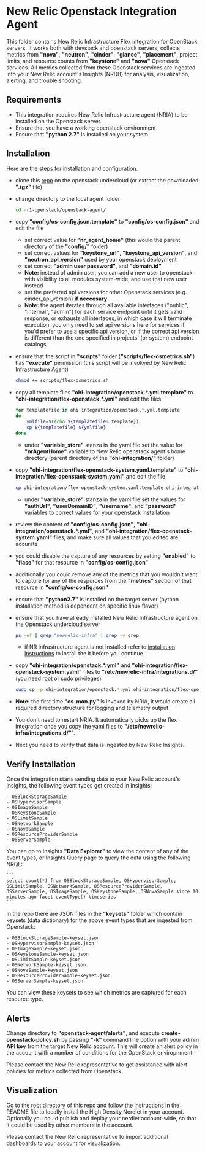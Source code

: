 # New Relic Openstack Integration Agent

This folder contains New Relic Infrastructure Flex integration for OpenStack servers. It works both with devstack and openstack servers, collects metrics from **"nova"**, **"neutron"**, **"cinder"**, **"glance"**, **"placement"**, project limits, and resource counts from **"keystone"** and **"nova"** Openstack services. All metrics collected from these Openstack services are ingested into your New Relic account's Insights (NRDB) for analysis, visualization, alerting, and trouble shooting.



## Requirements

- This integration requires New Relic Infrastructure agent (NRIA) to be installed on the Openstack server.
- Ensure that you have a working openstack environment
- Ensure that **"python 2.7"** is installed on your system



## Installation

Here are the steps for installation and configuration.

* clone this [repo](https://github.com/newrelic-experimental/nr1-openstack) on the openstack undercloud (or extract the downloaded **".tgz"** file)

* change directory to the local agent folder 
	```bash
	cd nr1-openstack/openstack-agent/
	```

* copy **"config/os-config.json.template"** to **"config/os-config.json"** and edit the file
	- set correct value for **"nr_agent_home"** (this would the parent directory of the **"config/"** folder)
	- set correct values for **"keystone_url"**, **"keystone_api_version"**, and **"neutron_api_version"** used by your openstack deployment
	- set correct **"admin user password"**, and **"domain.id"**
	- **Note:** instead of admin user, you can add a new user to openstack with visibility to all modules system-wide, and use that new user instead
	- set the preferred api versions for other Openstack services (e.g. cinder_api_version) **if neccesary**
	- **Note:** the agent iterates through all available interfaces ("public", "internal", "admin") for each service endpoint until it gets valid response, or exhausts all interfaces, in which case it will terminate execution. you only need to set api versions here for services if you'd prefer to use a specific api version, or if the correct api version is different than the one specified in projects' (or system) endpoint catalogs

* ensure that the script in **"scripts"** folder (**"scripts/flex-osmetrics.sh"**) has **"execute"** permission (this script will be invokved by New Relic Infrastructure Agent)

	```bash
	chmod +x scripts/flex-osmetrics.sh
	```

* copy all template files **"ohi-integration/openstack.*.yml.template"** to **"ohi-integration/flex-openstack.*.yml"** and edit the files

	```bash
	for templatefile in ohi-integration/openstack.*.yml.template
	do
		ymlfile=$(echo ${templatefile%.template})
		cp ${templatefile} ${ymlfile}
	done
	```

	- under **"variable_store"** stanza in the yaml file set the value for **"nrAgentHome"**  variable to New Relic openstack agent's home directory (parent directory of the **"ohi-integration/"** folder)


* copy **"ohi-integration/flex-openstack-system.yaml.template"** to **"ohi-integration/flex-openstack-system.yaml"** and edit the file

	```bash
	cp ohi-integration/flex-openstack-system.yaml.template ohi-integration/flex-openstack-system.yaml
	```

	- under **"variable_store"** stanza in the yaml file set the values for **"authUrl"**, **"userDomainID"**, **"username"**, and **"password"**  variables to correct values for your openstack installation




* review the content of **"config/os-config.json"**, **"ohi-integration/openstack.*.yml"**, and **"ohi-integration/flex-openstack-system.yaml"** files, and make sure all values that you edited are accurate

* you could disable the capture of any resources by setting **"enabled"** to **"flase"** for that resource in **"config/os-config.json"**

* additionally you could remove any of the metrics that you wouldn't want to capture for any of the respurces from the **"metrics"** section of that resource in **"config/os-config.json"**

* ensure that **"python2.7"** is installed on the target server (python installation method is dependent on specific linux flavor)

* ensure that you have already installed New Relic Infrastructure agent on the Openstack undercloud server

	```bash
	ps -ef | grep "newrelic-infra" | grep -v grep
	```

	- if NR Infrastructure agent is not installed refer to [installation instructions](https://docs.newrelic.com/docs/infrastructure/install-configure-manage-infrastructure) to install the it before you continue

* copy **"ohi-integration/openstack.*.yml"** and **"ohi-integration/flex-openstack-system.yaml"** files to **"/etc/newrelic-infra/integrations.d/"** (you need root or sudo privileges)

	```bash
	sudo cp -p ohi-integration/openstack.*.yml ohi-integration/flex-openstack-system.yaml /etc/newrelic-infra/integrations.d/
	```

* **Note:** the first time **"os-mon.py"** is invoked by NRIA, it would create all required directory structure for logging and telemetry output

* You don't need to restart NRIA. It automatically picks up the flex integration once you copy the yaml files to **"/etc/newrelic-infra/integrations.d/"**".

* Next you need to verify that data is ingested by New Relic Insights.


## Verify Installation

Once the integration starts sending data to your New Relic account's Insights, the following event types get created in Insights:

	- OSBlockStorageSample
	- OSHypervisorSample
	- OSImageSample
	- OSKeystoneSample
	- OSLimitSample
	- OSNetworkSample
	- OSNovaSample
	- OSResourceProviderSample
	- OSServerSample

You can go to Insights **"Data Explorer"** to view the content of any of the event types, or Insights Query page to query the data using the following NRQL:

	```
	select count(*) from OSBlockStorageSample, OSHypervisorSample, OSLimitSample, OSNetworkSample, OSResourceProviderSample, OSServerSample, OSImageSample, OSKeystoneSample, OSNovaSample since 10 minutes ago facet eventType() timeseries
	```

In the repo there are JSON files in the **"keysets"** folder which contain keysets (data dictionary) for the above event types that are ingested from Openstack:

	- OSBlockStorageSample-keyset.json
	- OSHypervisorSample-keyset.json
	- OSImageSample-keyset.json
	- OSKeystoneSample-keyset.json
	- OSLimitSample-keyset.json
	- OSNetworkSample-keyset.json
	- OSNovaSample-keyset.json
	- OSResourceProviderSample-keyset.json
	- OSServerSample-keyset.json

You can view these keysets to see which metrics are captured for each resource type.



## Alerts

Change directory to **"openstack-agent/alerts"**, and execute **create-openstack-policy.sh** by passing **"-k"** command line option with your **admin API key** from the target New Relic account. This will create an alert policy in the account with a number of conditions for the OpenStack enviropnment.

Please contact the New Relic representative to get assistance with alert policies for metrics collected from Openstack.



## Visualization

Go to the root directory of this repo and follow the instructions in the README file to locally install the High Density Nerdlet in your account. Optionally you could publish and deploy your nerdlet account-wide, so that it could be used by other members in the account.

Please contact the New Relic representative to import additional dashboards to your account for visualization.



